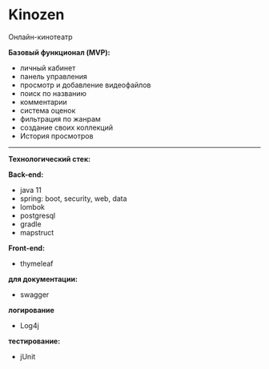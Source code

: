 # Kinozen
Онлайн-кинотеатр

**Базовый функционал (MVP):**

- личный кабинет
- панель управления
- просмотр и добавление видеофайлов
- поиск по названию
- комментарии
- система оценок
- фильтрация по жанрам
- создание своих коллекций
- История просмотров

---------------------------------------

**Технологический стек:**

**Back-end:**

- java 11
- spring: boot, security, web, data
- lombok
- postgresql
- gradle
- mapstruct

**Front-end:**

- thymeleaf

**для документации:**

- swagger

**логирование**

- Log4j

**тестирование:**

- jUnit
